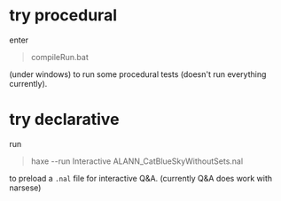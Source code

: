 # try procedural

enter
> compileRun.bat

(under windows) to run some procedural tests
(doesn't run everything currently).

# try declarative

run

> haxe --run Interactive ALANN_CatBlueSkyWithoutSets.nal

to preload a `.nal` file for interactive Q&A. 
(currently Q&A does work with narsese)
